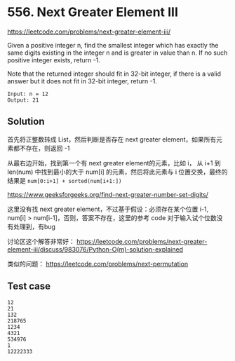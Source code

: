 # 556. Next Greater Element III

https://leetcode.com/problems/next-greater-element-iii/

Given a positive integer n, find the smallest integer which has exactly the same digits existing in the integer n and is greater in value than n. If no such positive integer exists, return -1.

Note that the returned integer should fit in 32-bit integer, if there is a valid answer but it does not fit in 32-bit integer, return -1.

```
Input: n = 12
Output: 21
```

## Solution

首先将正整数转成 List，然后判断是否存在 next greater element，如果所有元素都不存在，则返回 -1

从最右边开始，找到第一个有 next greater element的元素，比如 i， 从 i+1 到 len(num) 中找到最小的大于 num[i] 的元素，然后将此元素与 i 位置交换，最终的结果是 ``num[0:i+1] + sorted(num[i+1:])``

https://www.geeksforgeeks.org/find-next-greater-number-set-digits/

这里没有找 next greater element，不过基于假设：必须存在某个位置 i-1, num[i] > num[i-1]，否则，答案不存在，这里的参考 code 对于输入试个位数没有处理到，有bug

讨论区这个解答非常好：
https://leetcode.com/problems/next-greater-element-iii/discuss/983076/Python-O(m)-solution-explained


类似的问题：
https://leetcode.com/problems/next-permutation

## Test case

```
12
21
132
218765
1234
4321
534976
1
12222333
```